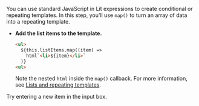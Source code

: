 You can use standard JavaScript in Lit expressions to create conditional or repeating templates. In this step, you'll use `map()` to turn an array of data into a repeating template.

*   **Add the list items to the template.**

    ```html
    <ul>
      ${this.listItems.map((item) =>
        html`<li>${item}</li>`
      )}
    <ul>
    ```

    Note the nested `html` inside the `map()` callback. For more information, see [Lists and repeating templates](/docs/templates/lists/).

Try entering a new item in the input box.

